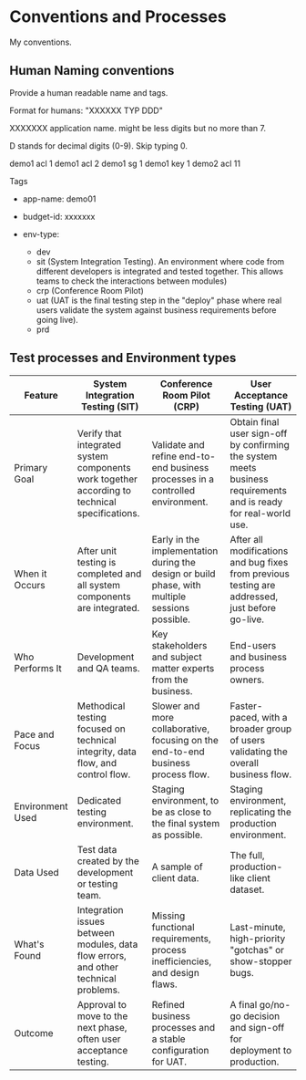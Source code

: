 # Conventions and Processes

My conventions.

## Human Naming conventions

Provide a human readable name and tags.

Format for humans: "XXXXXX TYP DDD"

  XXXXXXX application name. might be less digits but no more than 7.

  D stands for decimal digits  (0-9). Skip typing 0.

  demo1 acl 1
  demo1 acl 2
  demo1 sg 1
  demo1 key 1
  demo2 acl 11

Tags

- app-name: demo01

- budget-id: xxxxxxx

- env-type:
  - dev
  - sit (System Integration Testing). An environment where code from different developers is integrated and tested together. This allows teams to check the interactions between modules)
  - crp (Conference Room Pilot)
  - uat (UAT is the final testing step in the "deploy" phase where real users validate the system against business requirements before going live).
  - prd

## Test processes and Environment types

|Feature | System Integration Testing (SIT) | Conference Room Pilot (CRP) | User Acceptance Testing (UAT)
|-|-|-|-
|Primary Goal | Verify that integrated system components work together according to technical specifications. | Validate and refine end-to-end business processes in a controlled environment. | Obtain final user sign-off by confirming the system meets business requirements and is ready for real-world use.
|When it Occurs | After unit testing is completed and all system components are integrated. | Early in the implementation during the design or build phase, with multiple sessions possible. | After all modifications and bug fixes from previous testing are addressed, just before go-live.
|Who Performs It | Development and QA teams. | Key stakeholders and subject matter experts from the business. | End-users and business process owners.
|Pace and Focus | Methodical testing focused on technical integrity, data flow, and control flow. | Slower and more collaborative, focusing on the end-to-end business process flow. | Faster-paced, with a broader group of users validating the overall business flow.
|Environment Used | Dedicated testing environment. | Staging environment, to be as close to the final system as possible. | Staging environment, replicating the production environment.
|Data Used | Test data created by the development or testing team. | A sample of client data. | The full, production-like client dataset.
|What's Found | Integration issues between modules, data flow errors, and other technical problems. | Missing functional requirements, process inefficiencies, and design flaws. | Last-minute, high-priority "gotchas" or show-stopper bugs.
|Outcome | Approval to move to the next phase, often user acceptance testing. | Refined business processes and a stable configuration for UAT. | A final go/no-go decision and sign-off for deployment to production.
